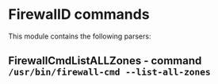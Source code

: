 FirewallD commands
==================

This module contains the following parsers:

FirewallCmdListALLZones - command ``/usr/bin/firewall-cmd --list-all-zones``
----------------------------------------------------------------------------